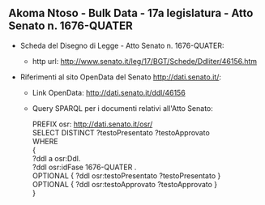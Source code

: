 ## Akoma Ntoso - Bulk Data - 17a legislatura - Atto Senato n. 1676-QUATER ##

* Scheda del Disegno di Legge - Atto Senato n. 1676-QUATER:
	* http url: http://www.senato.it/leg/17/BGT/Schede/Ddliter/46156.htm

* Riferimenti al sito OpenData del Senato http://dati.senato.it/:
	* Link OpenData: http://dati.senato.it/ddl/46156
	* Query SPARQL per i documenti relativi all'Atto Senato:

        PREFIX osr: <http://dati.senato.it/osr/>  
		SELECT DISTINCT ?testoPresentato ?testoApprovato  
		WHERE  
		{  
		    ?ddl a osr:Ddl.  
		    ?ddl osr:idFase 1676-QUATER .  
		    OPTIONAL { ?ddl osr:testoPresentato ?testoPresentato }  
		    OPTIONAL { ?ddl osr:testoApprovato ?testoApprovato }  
		}
		